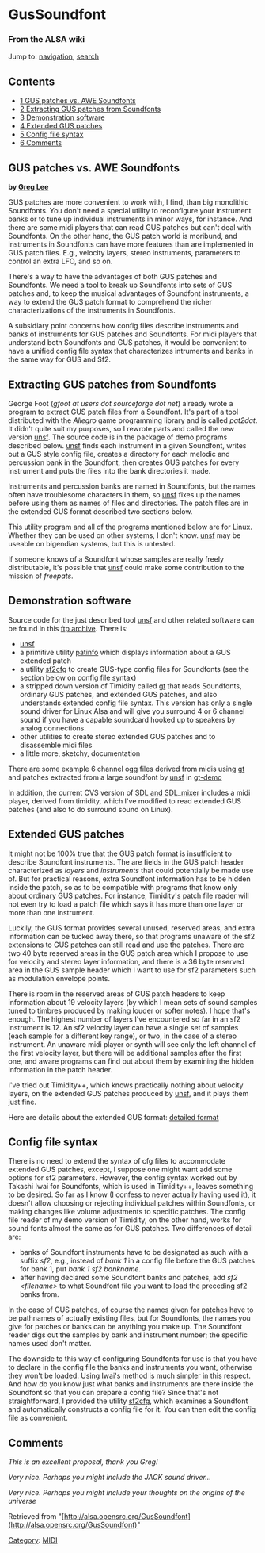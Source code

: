 GusSoundfont
============

### From the ALSA wiki

Jump to: [navigation](#mw-head), [search](#p-search)

Contents
--------

-   [1 GUS patches vs. AWE Soundfonts](#GUS_patches_vs._AWE_Soundfonts)
-   [2 Extracting GUS patches from
    Soundfonts](#Extracting_GUS_patches_from_Soundfonts)
-   [3 Demonstration software](#Demonstration_software)
-   [4 Extended GUS patches](#Extended_GUS_patches)
-   [5 Config file syntax](#Config_file_syntax)
-   [6 Comments](#Comments)

GUS patches vs. AWE Soundfonts
------------------------------

**by [Greg Lee](mailto:greg@ling.lll.hawaii.edu)**

GUS patches are more convenient to work with, I find, than big
monolithic Soundfonts. You don't need a special utility to reconfigure
your instrument banks or to tune up individual instruments in minor
ways, for instance. And there are some midi players that can read GUS
patches but can't deal with Soundfonts. On the other hand, the GUS patch
world is moribund, and instruments in Soundfonts can have more features
than are implemented in GUS patch files. E.g., velocity layers, stereo
instruments, parameters to control an extra LFO, and so on.

There's a way to have the advantages of both GUS patches and Soundfonts.
We need a tool to break up Soundfonts into sets of GUS patches and, to
keep the musical advantages of Soundfont instruments, a way to extend
the GUS patch format to comprehend the richer characterizations of the
instruments in Soundfonts.

A subsidiary point concerns how config files describe instruments and
banks of instruments for GUS patches and Soundfonts. For midi players
that understand both Soundfonts and GUS patches, it would be convenient
to have a unified config file syntax that characterizes intruments and
banks in the same way for GUS and Sf2.

Extracting GUS patches from Soundfonts
--------------------------------------

George Foot (*gfoot at users dot sourceforge dot net*) already wrote a
program to extract GUS patch files from a Soundfont. It's part of a tool
distributed with the *Allegro* game programming library and is called
*pat2dat*. It didn't quite suit my purposes, so I rewrote parts and
called the new version [unsf](/Unsf "Unsf"). The source code is in the
package of demo programs described below. [unsf](/Unsf "Unsf") finds
each instrument in a given Soundfont, writes out a GUS style config
file, creates a directory for each melodic and percussion bank in the
Soundfont, then creates GUS patches for every instrument and puts the
files into the bank directories it made.

Instruments and percussion banks are named in Soundfonts, but the names
often have troublesome characters in them, so [unsf](/Unsf "Unsf") fixes
up the names before using them as names of files and directories. The
patch files are in the extended GUS format described two sections below.

This utility program and all of the programs mentioned below are for
Linux. Whether they can be used on other systems, I don't know.
[unsf](/Unsf "Unsf") may be useable on bigendian systems, but this is
untested.

If someone knows of a Soundfont whose samples are really freely
distributable, it's possible that [unsf](/Unsf "Unsf") could make some
contribution to the mission of *freepats*.

Demonstration software
----------------------

Source code for the just described tool [unsf](/Unsf "Unsf") and other
related software can be found in this [ftp
archive](ftp://ling.lll.hawaii.edu/pub/greg/gt-0.3.tar.gz). There is:

-   [unsf](/Unsf "Unsf")
-   a primitive utility
    [patinfo](?title=Patinfo&action=edit&redlink=1 "Patinfo (page does not exist)")
    which displays information about a GUS extended patch
-   a utility [sf2cfg](/Sf2cfg "Sf2cfg") to create GUS-type config files
    for Soundfonts (see the section below on config file syntax)
-   a stripped down version of Timidity called [gt](/Gt "Gt") that reads
    Soundfonts, ordinary GUS patches, and extended GUS patches, and also
    understands extended config file syntax. This version has only a
    single sound driver for Linux Alsa and will give you surround 4 or 6
    channel sound if you have a capable soundcard hooked up to speakers
    by analog connections.
-   other utilities to create stereo extended GUS patches and to
    disassemble midi files
-   a little more, sketchy, documentation

There are some example 6 channel ogg files derived from midis using
[gt](/Gt "Gt") and patches extracted from a large soundfont by
[unsf](/Unsf "Unsf") in
[gt-demo](ftp://ling.lll.hawaii.edu/pub/greg/gt-demo.tar.gz)

In addition, the current CVS version of [SDL and
SDL\_mixer](http:////www.libsdl.org/index.php) includes a midi player,
derived from timidity, which I've modified to read extended GUS patches
(and also to do surround sound on Linux).

Extended GUS patches
--------------------

It might not be 100% true that the GUS patch format is insufficient to
describe Soundfont instruments. The are fields in the GUS patch header
characterized as *layers* and *instruments* that could potentially be
made use of. But for practical reasons, extra Soundfont information has
to be hidden inside the patch, so as to be compatible with programs that
know only about ordinary GUS patches. For instance, Timidity's patch
file reader will not even try to load a patch file which says it has
more than one layer or more than one instrument.

Luckily, the GUS format provides several unused, reserved areas, and
extra information can be tucked away there, so that programs unaware of
the sf2 extensions to GUS patches can still read and use the patches.
There are two 40 byte reserved areas in the GUS patch area which I
propose to use for velocity and stereo layer information, and there is a
36 byte reserved area in the GUS sample header which I want to use for
sf2 parameters such as modulation envelope points.

There is room in the reserved areas of GUS patch headers to keep
information about 19 velocity layers (by which I mean sets of sound
samples tuned to timbres produced by making louder or softer notes). I
hope that's enough. The highest number of layers I've encountered so far
in an sf2 instrument is 12. An sf2 velocity layer can have a single set
of samples (each sample for a different key range), or two, in the case
of a stereo instrument. An unaware midi player or synth will see only
the left channel of the first velocity layer, but there will be
additional samples after the first one, and aware programs can find out
about them by examining the hidden information in the patch header.

I've tried out Timidity++, which knows practically nothing about
velocity layers, on the extended GUS patches produced by
[unsf](/Unsf "Unsf"), and it plays them just fine.

Here are details about the extended GUS format: [detailed
format](/Detailed_format "Detailed format")

Config file syntax
------------------

There is no need to extend the syntax of cfg files to accommodate
extended GUS patches, except, I suppose one might want add some options
for sf2 parameters. However, the config syntax worked out by Takashi
Iwai for Soundfonts, which is used in Timidity++, leaves something to be
desired. So far as I know (I confess to never actually having used it),
it doesn't allow choosing or rejecting individual patches within
Soundfonts, or making changes like volume adjustments to specific
patches. The config file reader of my demo version of Timidity, on the
other hand, works for sound fonts almost the same as for GUS patches.
Two differences of detail are:

-   banks of Soundfont instruments have to be designated as such with a
    suffix *sf2*, e.g., instead of *bank 1* in a config file before the
    GUS patches for bank 1, put *bank 1 sf2 bankname*.
-   after having declared some Soundfont banks and patches, add *sf2
    \<filename\>* to what Soundfont file you want to load the preceding
    sf2 banks from.

In the case of GUS patches, of course the names given for patches have
to be pathnames of actually existing files, but for Soundfonts, the
names you give for patches or banks can be anything you make up. The
Soundfont reader digs out the samples by bank and instrument number; the
specific names used don't matter.

The downside to this way of configuring Soundfonts for use is that you
have to declare in the config file the banks and instruments you want,
otherwise they won't be loaded. Using Iwai's method is much simpler in
this respect. And how do you know just what banks and instruments are
there inside the Soundfont so that you can prepare a config file? Since
that's not straightforward, I provided the utility
[sf2cfg](/Sf2cfg "Sf2cfg"), which examines a Soundfont and automatically
constructs a config file for it. You can then edit the config file as
convenient.

Comments
--------

*This is an excellent proposal, thank you Greg!*

*Very nice. Perhaps you might include the JACK sound driver...*

*Very nice. Perhaps you might include your thoughts on the origins of
the universe*

Retrieved from
"[http://alsa.opensrc.org/GusSoundfont](http://alsa.opensrc.org/GusSoundfont)"

[Category](/Special:Categories "Special:Categories"):
[MIDI](/Category:MIDI "Category:MIDI")

